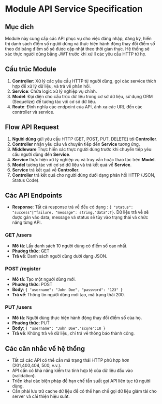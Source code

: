 # **Module API Service Specification**

## **Mục đích**

Module này cung cấp các API phục vụ cho việc đăng nhập, đăng ký, hiển thị danh sách điểm số người dùng và thực hiện hành động thay đổi điểm số theo đó bảng điểm số sẽ được cập nhật theo thời gian thực. Hệ thống sẽ xác thực người dùng bằng JWT trước khi xử lí các yêu cầu HTTP từ họ.

## **Cấu trúc Module**

1. **Controller**: Xử lý các yêu cầu HTTP từ người dùng, gọi các service thích hợp để xử lý dữ liệu, và trả về phản hồi.
2. **Service**: Chứa logic xử lý nghiệp vụ chính.
3. **Model**: Đại diện cho cấu trúc dữ liệu trong cơ sở dữ liệu, sử dụng ORM (Sequelize) để tương tác với cơ sở dữ liệu.
4. **Route**: Định nghĩa các endpoint của API, ánh xạ các URL đến các controller và service.

## **Flow API Request**

1. **Người dùng** gửi yêu cầu HTTP (GET, POST, PUT, DELETE) tới **Controller**.
2. **Controller** nhận yêu cầu và chuyển tiếp đến **Service** tương ứng.
3. **Middleware** Thực hiển xác thực người dùng trước khi chuyển tiếp yêu cầu người dùng đến **Service**.
4. **Service** thực hiện xử lý nghiệp vụ và truy vấn hoặc thao tác trên **Model**.
5. **Model** tương tác với cơ sở dữ liệu và trả kết quả về **Service**.
6. **Service** trả kết quả về **Controller**.
7. **Controller** trả kết quả cho người dùng dưới dạng phản hồi HTTP (JSON, Status Code).

## **Các API Endpoints**

- **Response**: Tất cả response trả về đều có dạng : `{ "status": "success"|"failure, "message": string,"data":T}`. Dữ liệu trả về sẽ được gán vào data, message và status sẽ tùy vào trạng thái và chức năng từng API.

### **GET /users**

- **Mô tả**: Lấy danh sách 10 người dùng có điểm số cao nhất.
- **Phương thức**: GET
- **Trả về**: Danh sách người dùng dưới dạng JSON.

### **POST /register**

- **Mô tả**: Tạo một người dùng mới.
- **Phương thức**: POST
- **Body**: `{ "username": "John Doe", "password": "123" }`
- **Trả về**: Thông tin người dùng mới tạo, mã trạng thái 200.

### **PUT /users**

- **Mô tả**: Người dùng thực hiện hành động thay đổi điểm số của họ.
- **Phương thức**: PUT
- **Body**: `{ "username": "John Doe","score":10 }`
- **Trả về**: Không trả về dữ liệu, chỉ trả về thông báo thành công.

## **Các cân nhắc về hệ thống**

- Tất cả các API có thể cần mã trạng thái HTTP phù hợp hơn (201,400,404, 500, v.v.).
- API cần có khả năng kiểm tra tính hợp lệ của dữ liệu đầu vào (validation).
- Triển khai các biện pháp để hạn chế tần suất gọi API liên tục từ người dùng.
- Cần phải lưu trữ cache dữ liệu để có thể hạn chế gọi dữ liệu giảm tải cho server và cải thiện hiệu suất.
